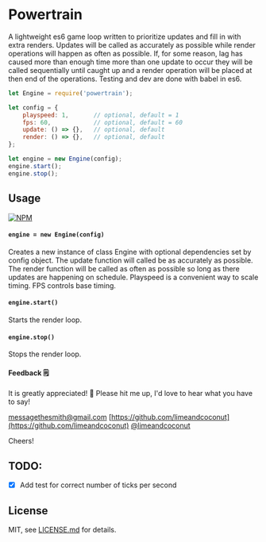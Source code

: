 # Powertrain

A lightweight es6 game loop written to prioritize updates and fill in with extra renders.
Updates will be called as accurately as possible while render operations will happen as often as possible. If, for some reason, lag has caused more than enough time more than one update to occur they will be called sequentially until caught up and a render operation will be placed at then end of the operations.
Testing and dev are done with babel in es6.

```js
let Engine = require('powertrain');

let config = {
    playspeed: 1,       // optional, default = 1
    fps: 60,            // optional, default = 60
    update: () => {},   // optional, default
    render: () => {},   // optional, default    
};

let engine = new Engine(config);
engine.start();
engine.stop();
```

## Usage

[![NPM](https://nodei.co/npm/powertrain.png?downloads=true&downloadRank=true&stars=true)](https://nodei.co/npm/powertrain/)

#### `engine = new Engine(config)`

Creates a new instance of class Engine with optional dependencies set by config object. The update function will called be as accurately as possible. The render function will be called as often as possible so long as there updates are happening on schedule.
Playspeed is a convenient way to scale timing.
FPS controls base timing.

#### `engine.start()`

Starts the render loop.

#### `engine.stop()`

Stops the render loop.

#### Feedback 🗒
It is greatly appreciated! 🎉
Please hit me up, I'd love to hear what you have to say!

[messagethesmith@gmail.com](messagethesmith@gmail.com)
[https://github.com/limeandcoconut](https://github.com/limeandcoconut)
[@limeandcoconut](https://twitter.com/limeandcoconut)

Cheers!

## TODO:
- [x] Add test for correct number of ticks per second

## License

MIT, see [LICENSE.md](http://github.com/limeandcoconut/powertrain/blob/master/LICENSE.md) for details.
